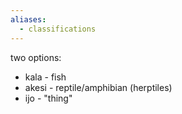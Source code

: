 ```yaml
---
aliases:
  - classifications
---
```

two options:
- kala - fish
- akesi - reptile/amphibian (herptiles)
- ijo - "thing"